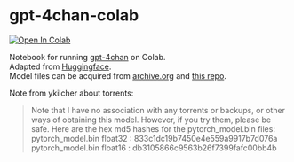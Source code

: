 # gpt-4chan-colab

[![Open In Colab][colab-badge]][colab-notebook]

[colab-notebook]: <https://colab.research.google.com/github/kanttouchthis/gpt-4chan-colab/blob/main/gpt-4chan.ipynb>
[colab-badge]: <https://colab.research.google.com/assets/colab-badge.svg>

Notebook for running [gpt-4chan](https://github.com/yk/gpt-4chan-public) on Colab. \
Adapted from [Huggingface](https://huggingface.co/ykilcher/gpt-4chan#how-to-use). \
Model files can be acquired from [archive.org](https://archive.org/details/gpt4chan_model_float16) and [this repo](https://github.com/Aspie96/gpt-4chan-model).

Note from ykilcher about torrents:
>Note that I have no association with any torrents or backups, or other ways of obtaining this model. However, if you try them, please be safe. Here are the hex md5 hashes for the pytorch_model.bin files: pytorch_model.bin float32 : 833c1dc19b7450e4e559a9917b7d076a pytorch_model.bin float16 : db3105866c9563b26f7399fafc00bb4b
